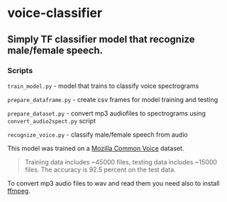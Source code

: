 # voice-classifier
## Simply TF classifier model that recognize male/female speech.

### Scripts
`train_model.py` - model that trains to classify voice spectrograms
>
`prepare_dataframe.py` - create csv frames for model training and testing
>
`prepare_dataset.py` - convert mp3 audiofiles to spectrograms using `convert_audio2spect.py` script

`recognize_voice.py` - classify male/female speech from audio


This model was trained on a  [Mozilla Common Voice](https://www.kaggle.com/mozillaorg/common-voice) dataset. 
>Training data includes ~45000 files, testing data includes ~15000 files.
The accuracy is 92.5 percent on the test data.
>
To convert mp3 audio files to wav and read them you need also to install [ffmpeg](https://www.ffmpeg.org/download.html).

